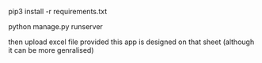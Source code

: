 
pip3 install -r requirements.txt

python manage.py runserver

then upload excel file provided
this app is designed on that sheet (although it can be more genralised)